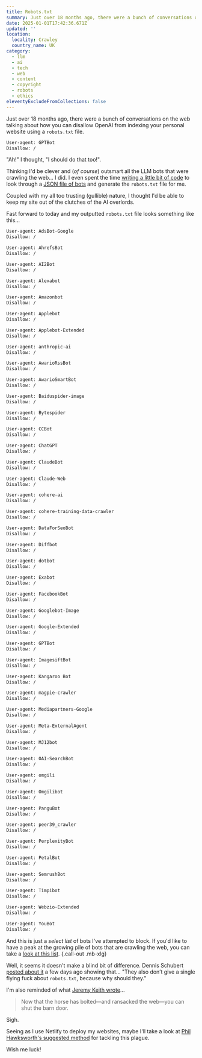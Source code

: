 ```yaml
---
title: Robots.txt
summary: Just over 18 months ago, there were a bunch of conversations on the web talking about how you can disallow OpenAI from indexing your personal website using a robots.txt file.
date: 2025-01-01T17:42:36.671Z
updated: ''
location:
  locality: Crawley
  country_name: UK
category:
  - llm
  - ai
  - tech
  - web
  - content
  - copyright
  - robots
  - ethics
eleventyExcludeFromCollections: false
---
```


Just over 18 months ago, there were a bunch of conversations on the web talking about how you can disallow OpenAI from indexing your personal website using a `robots.txt` file.

```txt
User-agent: GPTBot
Disallow: /
```

"Ah!" I thought, "I should do that too!".

Thinking I'd be clever and (*of course*) outsmart all the LLM bots that were crawling the web... I did. I even spent the time [writing a little bit of code](https://github.com/brootaylor/brootaylor-v3/blob/main/src/robots.njk) to look through a [JSON file of bots](https://github.com/brootaylor/brootaylor-v3/blob/main/src/_data/bots.json) and generate the `robots.txt` file for me.

Coupled with my all too trusting (gullible) nature, I thought I'd be able to keep my site out of the clutches of the AI overlords.

Fast forward to today and my outputted `robots.txt` file looks something like this...

```txt
User-agent: AdsBot-Google
Disallow: /

User-agent: AhrefsBot
Disallow: /

User-agent: AI2Bot
Disallow: /

User-agent: Alexabot
Disallow: /

User-agent: Amazonbot
Disallow: /

User-agent: Applebot
Disallow: /

User-agent: Applebot-Extended
Disallow: /

User-agent: anthropic-ai
Disallow: /

User-agent: AwarioRssBot
Disallow: /

User-agent: AwarioSmartBot
Disallow: /

User-agent: Baiduspider-image
Disallow: /

User-agent: Bytespider
Disallow: /

User-agent: CCBot
Disallow: /

User-agent: ChatGPT
Disallow: /

User-agent: ClaudeBot
Disallow: /

User-agent: Claude-Web
Disallow: /

User-agent: cohere-ai
Disallow: /

User-agent: cohere-training-data-crawler
Disallow: /

User-agent: DataForSeoBot
Disallow: /

User-agent: Diffbot
Disallow: /

User-agent: dotbot
Disallow: /

User-agent: Exabot
Disallow: /

User-agent: FacebookBot
Disallow: /

User-agent: Googlebot-Image
Disallow: /

User-agent: Google-Extended
Disallow: /

User-agent: GPTBot
Disallow: /

User-agent: ImagesiftBot
Disallow: /

User-agent: Kangaroo Bot
Disallow: /

User-agent: magpie-crawler
Disallow: /

User-agent: Mediapartners-Google
Disallow: /

User-agent: Meta-ExternalAgent
Disallow: /

User-agent: MJ12bot
Disallow: /

User-agent: OAI-SearchBot
Disallow: /

User-agent: omgili
Disallow: /

User-agent: Omgilibot
Disallow: /

User-agent: PanguBot
Disallow: /

User-agent: peer39_crawler
Disallow: /

User-agent: PerplexityBot
Disallow: /

User-agent: PetalBot
Disallow: /

User-agent: SemrushBot
Disallow: /

User-agent: Timpibot
Disallow: /

User-agent: Webzio-Extended
Disallow: /

User-agent: YouBot
Disallow: /
```

And this is just a *select list* of bots I've attempted to block. If you'd like to have a peak at the growing pile of bots that are crawling the web, you can take a [look at this list](https://darkvisitors.com/agents). {.call-out .mb-xlg}

Well, it seems it doesn't make a blind bit of difference. Dennis Schubert [posted about it](https://pod.geraspora.de/posts/17342163) a few days ago showing that... "They also don’t give a single flying fuck about `robots.txt`, because why should they."

I'm also reminded of what [Jeremy Keith wrote](https://adactio.com/links/20380)...

> Now that the horse has bolted—and ransacked the web—you can shut the barn door.

Sigh.

Seeing as I use Netlify to deploy my websites, maybe I'll take a look at [Phil Hawksworth's suggested method](https://developers.netlify.com/guides/blocking-ai-bots-and-controlling-crawlers/) for tackling this plague.

Wish me luck!
